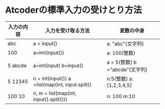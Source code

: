 # Atcoderの標準入力の受けとり方法

|入力の内容|入力を受け取る方法|変数の中身|
|---|---|---|
|abc|a = input()|a: "abc"(文字列)|
|100|a=int(input())|a: 100(整数)|
|5  abcde|a=int(input)  b=input()| a = 5(整数)  b ="abcde"(文字列)|
|5  12345|n = int(input())  a =list(map(int, input.split))| n:5(整数)  a:[1,2,3,4,5]|
|100 10|n, m = list(map(int, input().split()))|n: 100  m:10|